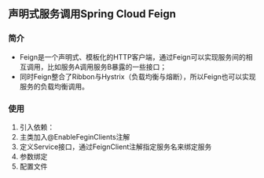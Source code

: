 ## 声明式服务调用Spring Cloud Feign

### 简介

- Feign是一个声明式、模板化的HTTP客户端，通过Feign可以实现服务间的相互调用，比如服务A调用服务B暴露的一些接口；
- 同时Feign整合了Ribbon与Hystrix（负载均衡与熔断），所以Feign也可以实现服务的负载均衡调用。

### 使用

1. 引入依赖：
2. 主类加入@EnableFeginClients注解
3. 定义Service接口，通过FeignClient注解指定服务名来绑定服务
4. 参数绑定
5. 配置文件

